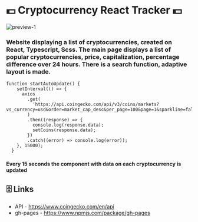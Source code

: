 # 💵 Cryptocurrency React Tracker 💵

![preview-1](https://i.ibb.co/3mtsQFP/wallpaper.png)

### Website displaying a list of cryptocurrencies, created on React, Typescript, Scss. The main page displays a list of popular cryptocurrencies, price, capitalization, percentage difference over 24 hours. There is a search function, adaptive layout is made. 

```
function startAutoUpdate() {
    setInterval(() => {
      axios
        .get(
          'https://api.coingecko.com/api/v3/coins/markets?vs_currency=usd&order=market_cap_desc&per_page=100&page=1&sparkline=false',
        )
        .then((response) => {
          console.log(response.data);
          setCoins(response.data);
        })
        .catch((error) => console.log(error));
    }, 15000);
  }
```
#### Every 15 seconds the component with data on each cryptocurrency is updated

## 🗄 Links
-  API - https://www.coingecko.com/en/api
-  gh-pages - https://www.npmjs.com/package/gh-pages
